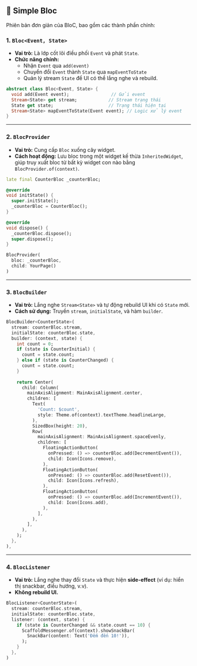 ## 🧱 Simple Bloc

Phiên bản đơn giản của BloC, bao gồm các thành phần chính:

### 1. `Bloc<Event, State>`

- **Vai trò:** Là lớp cốt lõi điều phối `Event` và phát `State`.
- **Chức năng chính:**
  - Nhận `Event` qua `add(event)`
  - Chuyển đổi `Event` thành `State` qua `mapEventToState`
  - Quản lý stream `State` để UI có thể lắng nghe và rebuild.

```dart
abstract class Bloc<Event, State> {
  void add(Event event);                // Gửi event
  Stream<State> get stream;            // Stream trạng thái
  State get state;                     // Trạng thái hiện tại
  Stream<State> mapEventToState(Event event); // Logic xử lý event
}
```

---

### 2. `BlocProvider`

- **Vai trò:** Cung cấp `Bloc` xuống cây widget.
- **Cách hoạt động:** Lưu bloc trong một widget kế thừa `InheritedWidget`, giúp truy xuất bloc từ bất kỳ widget con nào bằng `BlocProvider.of(context)`.

```dart
late final CounterBloc _counterBloc;

@override
void initState() {
  super.initState();
  _counterBloc = CounterBloc();
}

@override
void dispose() {
  _counterBloc.dispose();
  super.dispose();
}

BlocProvider(
  bloc: _counterBloc,
  child: YourPage()
)
```

---

### 3. `BlocBuilder`

- **Vai trò:** Lắng nghe `Stream<State>` và tự động rebuild UI khi có `State` mới.
- **Cách sử dụng:** Truyền `stream`, `initialState`, và hàm `builder`.

```dart
BlocBuilder<CounterState>(
  stream: counterBloc.stream,
  initialState: counterBloc.state,
  builder: (context, state) {
    int count = 0;
    if (state is CounterInitial) {
      count = state.count;
    } else if (state is CounterChanged) {
      count = state.count;
    }
    
    return Center(
      child: Column(
        mainAxisAlignment: MainAxisAlignment.center,
        children: [
          Text(
            'Count: $count',
            style: Theme.of(context).textTheme.headlineLarge,
          ),
          SizedBox(height: 20),
          Row(
            mainAxisAlignment: MainAxisAlignment.spaceEvenly,
            children: [
              FloatingActionButton(
                onPressed: () => counterBloc.add(DecrementEvent()),
                child: Icon(Icons.remove),
              ),
              FloatingActionButton(
                onPressed: () => counterBloc.add(ResetEvent()),
                child: Icon(Icons.refresh),
              ),
              FloatingActionButton(
                onPressed: () => counterBloc.add(IncrementEvent()),
                child: Icon(Icons.add),
              ),
            ],
          ),
        ],
      ),
    );
  },
),
```

---

### 4. `BlocListener`

- **Vai trò:** Lắng nghe thay đổi `State` và thực hiện **side-effect** (ví dụ: hiển thị snackbar, điều hướng, v.v).
- **Không rebuild UI.**

```dart
BlocListener<CounterState>(
  stream: counterBloc.stream,
  initialState: counterBloc.state,
  listener: (context, state) {
    if (state is CounterChanged && state.count == 10) {
      ScaffoldMessenger.of(context).showSnackBar(
        SnackBar(content: Text('Đếm đến 10!')),
      );
    }
  },
)
```